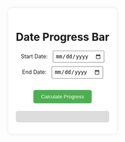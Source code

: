 <head->
    <style>
        .container-local {
            background: white;
            padding: 20px;
            border-radius: 8px;
            box-shadow: 0 0 10px rgba(0, 0, 0, 0.1);
            text-align: center;
            max-width: fit-content;
        }
        .input-container-local {
            margin-bottom: 10px;
        }
        input.date-local {
            padding: 5px;
            margin-left: 10px;
        }
        .button-local {
            padding: 10px 20px;
            margin-top: 20px;
            background-color: #4CAF50;
            color: white;
            border: none;
            border-radius: 5px;
            cursor: pointer;
        }
        .button-local:hover {
            background-color: #45a049;
        }
        .progress-container-local {
            margin-top: 20px;
            width: 100%;
            background-color: #ddd;
            border-radius: 5px;
            overflow: hidden;
        }
        .progress-bar {
            height: 30px;
            width: 0;
            background-color: #4CAF50;
            transition: width 0.5s;
        }
        .progress-percentage {
            margin-top: 10px;
            font-size: 16px;
        }
    </style>
<head->
    
<body->
    <div class="container-local">
        <h1>Date Progress Bar</h1>
        <div class="input-container-local">
            <label for="start-date">Start Date:</label>
            <input class="date-local" type="date" id="start-date">
        </div>
        <div class="input-container-local">
            <label for="end-date">End Date:</label>
            <input class="date-local" type="date" id="end-date">
        </div>
        <button class="button-local" onclick="calculateProgress()">Calculate Progress</button>
        <div class="progress-container-local">
            <div id="progress-bar" class="progress-bar"></div>
        </div>
        <div id="progress-percentage" class="progress-percentage"></div>
    </div>
</body->

<script>
    window.onload = function() {
        const urlParams = new URLSearchParams(window.location.search);
        const startDateParam = urlParams.get('start');
        const endDateParam = urlParams.get('end');
        if (startDateParam) {
            document.getElementById('start-date').value = startDateParam;
        }
        if (endDateParam) {
            document.getElementById('end-date').value = endDateParam;
        }
        if (startDateParam && endDateParam) {
            calculateProgress();
        }
    }
    function calculateProgress() {
        const startDate = new Date(document.getElementById('start-date').value);
        const endDate = new Date(document.getElementById('end-date').value);
        const today = new Date();
        if (isNaN(startDate) || isNaN(endDate)) {
            alert('Please enter valid start and end dates.');
            return;
        }
        if (startDate > endDate) {
            alert('End date should be greater than start date.');
            return;
        }
        if (today < startDate) {
            alert('Start date should be in the past or today.');
            return;
        }
        const totalDays = (endDate - startDate) / (1000 * 60 * 60 * 24);
        const elapsedDays = (today - startDate) / (1000 * 60 * 60 * 24);
        const progressPercentage = Math.min((elapsedDays / totalDays) * 100, 100);
        const progressBar = document.getElementById('progress-bar');
        const progressText = document.getElementById('progress-percentage');
        progressBar.style.width = progressPercentage + '%';
        progressText.textContent = `Progress: ${progressPercentage.toFixed(1)}%`;
        // Update the query string in the URL
        const newUrl = `${window.location.pathname}?start=${document.getElementById('start-date').value}&end=${document.getElementById('end-date').value}`;
        window.history.pushState({ path: newUrl }, '', newUrl);
        // Update the page title
        document.title = `${progressPercentage.toFixed(1)}% - Date Progress Bar`;
    }
</script>

